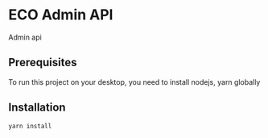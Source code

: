 # ECO Admin API

Admin api

## Prerequisites

To run this project on your desktop, you need to install nodejs, yarn globally

## Installation

```bash
yarn install
```
